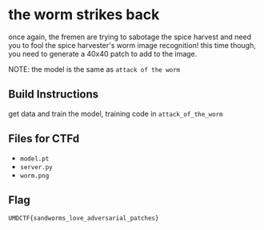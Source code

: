# the worm strikes back

once again, the fremen are trying to sabotage the spice harvest and need you to fool the spice harvester's worm image recognition! this time though, you need to generate a 40x40 patch to add to the image.

NOTE: the model is the same as `attack of the worm`

## Build Instructions

get data and train the model, training code in `attack_of_the_worm`

## Files for CTFd

- `model.pt`
- `server.py`
- `worm.png`

## Flag

`UMDCTF{sandworms_love_adversarial_patches}`

